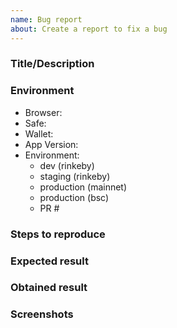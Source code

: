 ```yaml
---
name: Bug report
about: Create a report to fix a bug
---
```


<!--
BEFORE SUBMITTING: Please search to make sure this issue has not been opened already
-->

### Title/Description
<!--
A clear and concise description of what the bug is.
-->

### Environment
 - Browser:
 - Safe:
 - Wallet:
 - App Version:
 - Environment:
    <!--
    delete those who doesn't apply and complete the PR# if required
    -->
   - dev (rinkeby)
   - staging (rinkeby)
   - production (mainnet)
   - production (bsc)
   - PR #

### Steps to reproduce
<!--
1. Go to '...'
2. Click on '....'
3. Scroll down to '....'
-->

### Expected result
<!--
A clear description of what you expected to happen.
-->

### Obtained result
<!--
A clear description of what you expected to happen.
-->

### Screenshots
<!--
If applicable, add screenshots to help explain your problem.
-->
